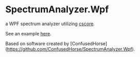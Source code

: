 # SpectrumAnalyzer.Wpf

a WPF spectrum analyzer utilizing [cscore](https://github.com/filoe/cscore).

See an example [here](https://imgur.com/mj0ExVD).

Based on software created by [ConfusedHorse] (https://github.com/ConfusedHorse/SpectrumAnalyzer.Wpf).
